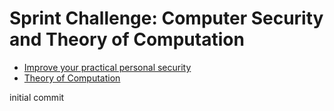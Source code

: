 # Sprint Challenge: Computer Security and Theory of Computation

* [Improve your practical personal security](security/)
* [Theory of Computation](theory/)

initial commit